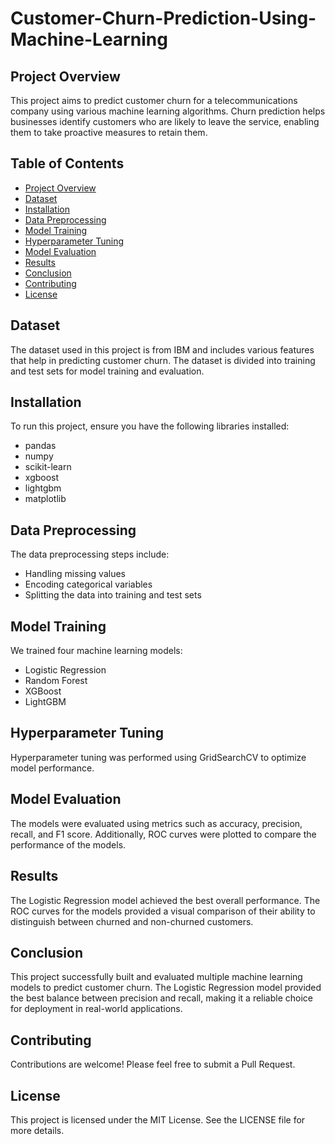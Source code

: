 # Customer-Churn-Prediction-Using-Machine-Learning

## Project Overview
This project aims to predict customer churn for a telecommunications company using various machine learning algorithms. Churn prediction helps businesses identify customers who are likely to leave the service, enabling them to take proactive measures to retain them.

## Table of Contents
- [Project Overview](#project-overview)
- [Dataset](#dataset)
- [Installation](#installation)
- [Data Preprocessing](#data-preprocessing)
- [Model Training](#model-training)
- [Hyperparameter Tuning](#hyperparameter-tuning)
- [Model Evaluation](#model-evaluation)
- [Results](#results)
- [Conclusion](#conclusion)
- [Contributing](#contributing)
- [License](#license)

## Dataset
The dataset used in this project is from IBM and includes various features that help in predicting customer churn. The dataset is divided into training and test sets for model training and evaluation.

## Installation
To run this project, ensure you have the following libraries installed:
- pandas
- numpy
- scikit-learn
- xgboost
- lightgbm
- matplotlib

## Data Preprocessing
The data preprocessing steps include:
- Handling missing values
- Encoding categorical variables
- Splitting the data into training and test sets

## Model Training
We trained four machine learning models:
- Logistic Regression
- Random Forest
- XGBoost
- LightGBM

## Hyperparameter Tuning
Hyperparameter tuning was performed using GridSearchCV to optimize model performance.

## Model Evaluation
The models were evaluated using metrics such as accuracy, precision, recall, and F1 score. Additionally, ROC curves were plotted to compare the performance of the models.

## Results
The Logistic Regression model achieved the best overall performance. The ROC curves for the models provided a visual comparison of their ability to distinguish between churned and non-churned customers.

## Conclusion
This project successfully built and evaluated multiple machine learning models to predict customer churn. The Logistic Regression model provided the best balance between precision and recall, making it a reliable choice for deployment in real-world applications.

## Contributing
Contributions are welcome! Please feel free to submit a Pull Request.

## License
This project is licensed under the MIT License. See the LICENSE file for more details.


